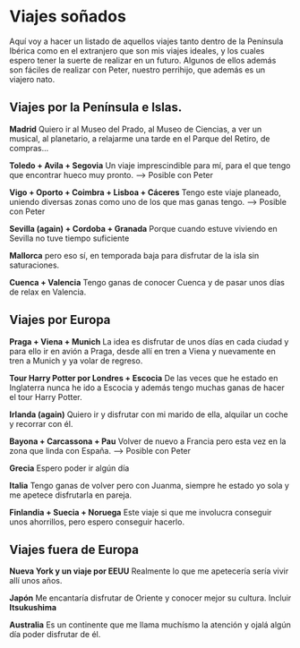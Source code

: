 # Viajes soñados

Aquí voy a hacer un listado de aquellos viajes tanto dentro de la Península Ibérica como en el extranjero que son mis viajes ideales, y los cuales espero tener la suerte de realizar en un futuro. Algunos de ellos además son fáciles de realizar con Peter, nuestro perrihijo, que además es un viajero nato.

## Viajes por la Península e Islas.

**Madrid** Quiero ir al Museo del Prado, al Museo de Ciencias, a ver un musical, al planetario, a relajarme una tarde en el Parque del Retiro, de compras...

**Toledo + Avila + Segovia** Un viaje imprescindible para mí, para el que tengo que encontrar hueco muy pronto. --> Posible con Peter

**Vigo + Oporto + Coimbra + Lisboa + Cáceres** Tengo este viaje planeado, uniendo diversas zonas como uno de los que mas ganas tengo. --> Posible con Peter

**Sevilla (again) + Cordoba + Granada** Porque cuando estuve viviendo en Sevilla no tuve tiempo suficiente 

**Mallorca** pero eso sí, en temporada baja para disfrutar de la isla sin saturaciones.

**Cuenca + Valencia** Tengo ganas de conocer Cuenca y de pasar unos días de relax en Valencia.


## Viajes por Europa

**Praga + Viena + Munich** La idea es disfrutar de unos días en cada ciudad y para ello ir en avión a Praga, desde allí en tren a Viena y nuevamente en tren a Munich y ya volar de regreso.

**Tour Harry Potter por Londres + Escocia** De las veces que he estado en Inglaterra nunca he ido a Escocia y además tengo muchas ganas de hacer el tour Harry Potter.

**Irlanda (again)** Quiero ir y disfrutar con mi marido de ella, alquilar un coche y recorrar con él.

**Bayona + Carcassona + Pau** Volver de nuevo a Francia pero esta vez en la zona que linda con España. --> Posible con Peter

**Grecia** Espero poder ir algún día

**Italia** Tengo ganas de volver pero con Juanma, siempre he estado yo sola y me apetece disfrutarla en pareja.

**Finlandia + Suecia + Noruega** Este viaje si que me involucra conseguir unos ahorrillos, pero espero conseguir hacerlo.

## Viajes fuera de Europa

**Nueva York y un viaje por EEUU** Realmente lo que me apetecería sería vivir allí unos años.

**Japón** Me encantaría disfrutar de Oriente y conocer mejor su cultura. Incluir **Itsukushima**

**Australia** Es un continente que me llama muchísmo la atención y ojalá algún día poder disfrutar de él.
